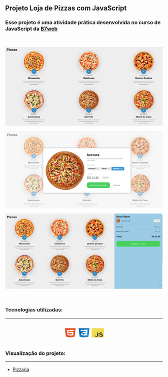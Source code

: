 ##  Projeto Loja de Pizzas com JavaScript
### Esse projeto é uma atividade prática desenvolvida no curso de JavaScript da [B7web](https://alunos.b7web.com.br/curso/javascript/compra-de-pizzas-parte-1) 
<br>
<p float="center">
  <img src="screenshot.do.projeto.png"></img><p>
  <img src="screenshot.do.projeto2.png"></img><p>
  <img src="screenshot.do.projeto3.png"></img>
</p>
<br>

### Tecnologias utilizadas:
<hr>
<br>
<div align="center">
  <img align="center" alt="HTML" height="30" width="40" src="https://raw.githubusercontent.com/devicons/devicon/master/icons/html5/html5-original.svg">
  <img align="center" alt="CSS" height="30" width="40" src="https://raw.githubusercontent.com/devicons/devicon/master/icons/css3/css3-original.svg">
  <img align="center" alt="JavaScript" height="30" width="40" src="https://raw.githubusercontent.com/devicons/devicon/master/icons/javascript/javascript-original.svg">
</div>
<br>

### Visualização do projeto: <hr>

- [Pizzaria](https://simulador-loteria.netlify.app/)
